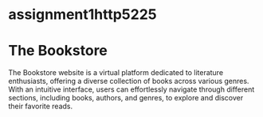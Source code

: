 # assignment1http5225
# The Bookstore
The Bookstore website is a virtual platform dedicated to literature enthusiasts, offering a diverse collection of books across various genres. With an intuitive interface, users can effortlessly navigate through different sections, including books, authors, and genres, to explore and discover their favorite reads.
